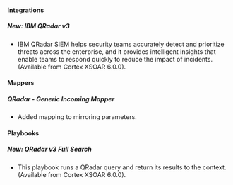 
#### Integrations
##### New: IBM QRadar v3
- IBM QRadar SIEM helps security teams accurately detect and prioritize threats across the enterprise, and it provides intelligent insights that enable teams to respond quickly to reduce the impact of incidents. (Available from Cortex XSOAR 6.0.0).

#### Mappers
##### QRadar - Generic Incoming Mapper
- Added mapping to mirroring parameters.

#### Playbooks
##### New: QRadar v3 Full Search
- This playbook runs a QRadar query and return its results to the context. (Available from Cortex XSOAR 6.0.0).
